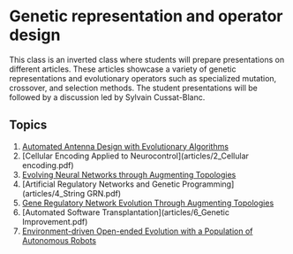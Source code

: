 # Genetic representation and operator design

This class is an inverted class where students will prepare presentations on
different articles. These articles showcase a variety of genetic representations
and evolutionary operators such as specialized mutation, crossover, and
selection methods. The student presentations will be followed by a discussion
led by Sylvain Cussat-Blanc.

## Topics

1. [Automated Antenna Design with Evolutionary Algorithms](articles/1_Antenna.pdf)
2. [Cellular Encoding Applied to Neurocontrol](articles/2_Cellular encoding.pdf)
3. [Evolving Neural Networks through Augmenting Topologies](3_articles/NEAT.pdf)
4. [Artificial Regulatory Networks and Genetic Programming](articles/4_String GRN.pdf)
5. [Gene Regulatory Network Evolution Through Augmenting Topologies](articles/5_GRNEAT.pdf)
6. [Automated Software Transplantation](articles/6_Genetic Improvement.pdf)
7. [Environment-driven Open-ended Evolution with a Population of Autonomous Robots](articles/7_EDEA.pdf)

